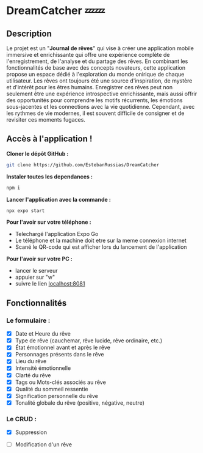 # DreamCatcher 💤💤

## Description

Le projet est un "**Journal de rêves**" qui vise à créer une application mobile immersive et enrichissante qui offre une expérience complète de l'enregistrement, de l'analyse et du partage des rêves. En combinant les fonctionnalités de base avec des concepts novateurs, cette application propose un espace dédié à l'exploration du monde onirique de chaque utilisateur.
Les rêves ont toujours été une source d'inspiration, de mystère et d'intérêt pour les êtres humains. Enregistrer ces rêves peut non seulement être une expérience introspective enrichissante, mais aussi offrir des opportunités pour comprendre les motifs récurrents, les émotions sous-jacentes et les connections avec la vie quotidienne. Cependant, avec les rythmes de vie modernes, il est souvent difficile de consigner et de revisiter ces moments fugaces.

## Accès à l'application ! 

**Cloner le dépôt GitHub :** 
   ```bash
   git clone https://github.com/EstebanRussias/DreamCatcher
   ```

**Instaler toutes les dependances :**
   ```bash
   npm i
   ``` 
**Lancer l'application avec la commande :**
   ```bash
   npx expo start
   ```

**Pour l'avoir sur votre téléphone :**
 - Telechargé l'application Expo Go
 - Le téléphone et la machine doit etre sur la meme connexion internet 
 - Scané le QR-code qui est afficher lors du lancement de l'application 

**Pour l'avoir sur votre PC :**
 - lancer le serveur 
 - appuier sur "w" 
 - suivre le lien [localhost:8081](http://localhost:8081)

## Fonctionnalités

### Le formulaire :
    
- [x] Date et Heure du rêve
- [x] Type de rêve (cauchemar, rêve lucide, rêve ordinaire, etc.)
- [x] État émotionnel avant et après le rêve
- [x] Personnages présents dans le rêve
- [x] Lieu du rêve
- [x] Intensité émotionnelle
- [x] Clarté du rêve
- [x] Tags ou Mots-clés associés au rêve
- [x] Qualité du sommeil ressentie
- [x] Signification personnelle du rêve
- [x] Tonalité globale du rêve (positive, négative, neutre)

### Le CRUD :

- [x] Suppression 
- [ ] Modification d'un rêve
    




